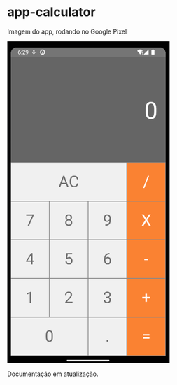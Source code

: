 # app-calculator

Imagem do app, rodando no Google Pixel 

 <img src="./src/image/app-image.png"/>
 
 
 Documentação em atualização.
